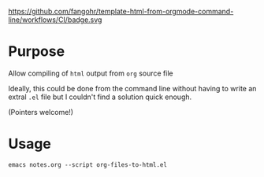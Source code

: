 https://github.com/fangohr/template-html-from-orgmode-command-line/workflows/CI/badge.svg

# Purpose

Allow compiling of `html` output from `org` source file

Ideally, this could be done from the command line without having to write an extral `.el` file but I couldn't find a solution quick enough.

(Pointers welcome!)

# Usage

    emacs notes.org --script org-files-to-html.el
    
    

    
